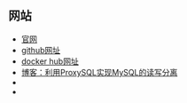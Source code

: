 
## 网站

- [官网](https://proxysql.com/)
- [github网址](https://github.com/sysown/proxysql/wiki)
- [docker hub网址](https://hub.docker.com/r/proxysql/proxysql)
- [博客：利用ProxySQL实现MySQL的读写分离](https://my.oschina.net/starglm/blog/1607412)
- []()
- []()

